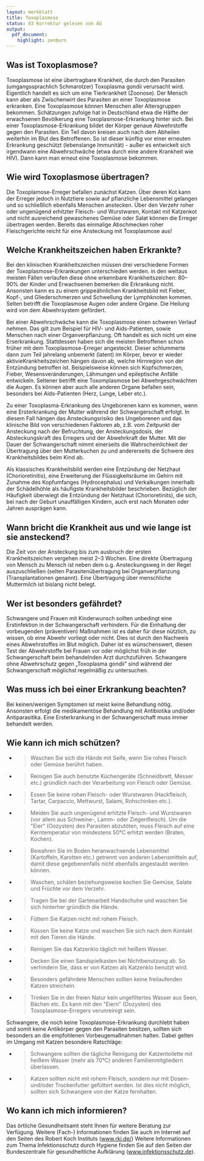 ```yaml
---
layout: merkblatt
title: Toxoplasmose
status: 03 Korrektur gelesen von AG
output:
  pdf_document:
    highlight: zenburn
---
```

 
## Was ist Toxoplasmose?

Toxoplasmose ist eine übertragbare Krankheit, die durch den Parasiten
(umgangssprachlich Schmarotzer) Toxoplasma gondii verursacht wird.
Eigentlich handelt es sich um eine Tierkrankheit (Zoonose). Der Mensch
kann aber als Zwischenwirt des Parasiten an einer Toxoplasmose
erkranken. Eine Toxoplasmose können Menschen aller Altersgruppen
bekommen. Schätzungen zufolge hat in Deutschland etwa die Hälfte der
erwachsenen Bevölkerung eine Toxoplasmose-Erkrankung hinter sich. Bei
einer Toxoplasmose-Erkrankung bildet der Körper genaue Abwehrstoffe
gegen den Parasiten. Ein Teil davon kreisen auch nach dem Abheilen
weiterhin im Blut des Betroffenen. So ist dieser künftig vor einer
erneuten Erkrankung geschützt (lebenslange Immunität) - außer es
entwickelt sich irgendwann eine Abwehrschwäche (etwa durch eine andere
Krankheit wie HIV). Dann kann man erneut eine Toxoplasmose bekommen.

## Wie wird Toxoplasmose übertragen?

Die Toxoplamose-Erreger befallen zunächst Katzen. Über deren Kot kann
der Erreger jedoch in Nutztiere sowie auf pflanzliche Lebensmittel
gelangen und so schließlich ebenfalls Menschen anstecken. Über den
Verzehr roher oder ungenügend erhitzter Fleisch- und Wurstwaren, Kontakt
mit Katzenkot und nicht ausreichend gewaschenes Gemüse oder Salat können
die Erreger übertragen werden. Bereits das einmalige Abschmecken roher
Fleischgerichte reicht für eine Ansteckung mit Toxoplasmose aus\!

## Welche Krankheitszeichen haben Erkrankte?

Bei den klinischen Krankheitszeichen müssen drei verschiedene Formen der
Toxoplasmose-Erkrankungen unterschieden werden. in den weitaus meisten
Fällen verlaufen diese ohne erkennbare Krankheitszeichen: 80–90% der
Kinder und Erwachsenen bemerken die Erkrankung nicht. Ansonsten kann es
zu einem grippeähnlichen Krankheitsbild mit Fieber, Kopf-, und
Gliederschmerzen und Schwellung der Lymphknoten kommen. Selten betrifft
die Toxoplasmose Augen oder andere Organe. Die Heilung wird von dem
Abwehrsystem gefördert.

Bei einer Abwehrschwäche kann die Toxoplasmose einen schweren Verlauf
nehmen. Das gilt zum Beispiel für HIV- und Aids-Patienten, sowie
Menschen nach einer Organverpflanzung. Oft handelt es sich nicht um eine
Erserkrankung. Stattdessen haben sich die meisten Betroffenen schon
früher mit dem Toxoplasmose-Erreger angesteckt. Dieser schlummerte dann
zum Teil jahrelang unbemerkt (latent) im Körper, bevor er wieder
aktivieKrankheitszeichen hängen davon ab, welche Hirnregion von der
Entzündung betroffen ist. Beispielsweise können sich Kopfschmerzen,
Fieber, Wesensveränderungen, Lähmungen und epileptische Anfälle
entwickeln. Seltener betrifft eine Toxomplasmose bei Abwehrgeschwächten
die Augen. Es können aber auch alle anderen Organe befallen sein,
besonders bei Aids-Patienten (Herz, Lunge, Leber etc.).

Zu einer Toxoplasma-Erkrankung des Ungeborenen kann es kommen, wenn eine
Ersterkrankung der Mutter während der Schwangerschaft erfolgt. In diesem
Fall hängen das Ansteckungsrisiko des Ungeborenen und das klinische Bild
von verschiedenen Faktoren ab, z.B. vom Zeitpunkt der Ansteckung nach
der Befruchtung, der Ansteckungsdosis, der Absteckungskraft des Erregers
und der Abwehrkraft der Mutter. Mit der Dauer der Schwangerschaft nimmt
einerseits die Wahrscheinlichkeit der Übertragung über den Mutterkuchen
zu und andererseits die Schwere des Krankheitsbildes beim Kind ab.

Als klassisches Krankheitsbild werden eine Entzündung der Netzhaut
(Chorioretinitis), eine Erweiterung der Flüssigkeitsräume im Gehirn mit
Zunahme des Kopfumfanges (Hydrocephalus) und Verkalkungen innerhalb der
Schädelhöhle als häufigste Krankheitsbilder beschrieben. Bezüglich der
Häufigkeit überwiegt die Entzündung der Netzhaut (Chorioretinits), die
sich, bei nach der Geburt unauffälligen Kindern, auch erst nach Monaten
oder Jahren ausprägen kann.

## Wann bricht die Krankheit aus und wie lange ist sie ansteckend?

Die Zeit von der Ansteckung bis zum ausbruch der ersten
Krankheitszeichen vergehen meist 2–3 Wochen. Eine direkte Übertragung
von Mensch zu Mensch ist neben dem o.g. Ansteckungsweg in der Regel
auszuschließen (selten Parasitenübertragung bei Organverpflanzung
(Transplantationen genannt). Eine Übertragung über menschliche
Muttermilch ist bislang nicht belegt.

## Wer ist besonders gefährdet?

Schwangere und Frauen mit Kinderwunsch sollten unbedingt eine
Erstinfektion in der Schwangerschaft verhindern. Für die Einhaltung der
vorbeugenden (präventiven) Maßnahmen ist es daher für diese nützlich, zu
wissen, ob eine Abwehr vorliegt oder nicht. Dies ist durch den Nachweis
eines Abwehrstoffes im Blut möglich. Daher ist es wünschenswert, diesen
Test der Abwehrstoffe bei Frauen vor oder möglichst früh in der
Schwangerschaft beim behandelnden Arzt durchzuführen. Schwangere ohne
Abwehrschutz gegen „Toxoplasma gondii“ sind während der Schwangerschaft
möglichst regelmäßig zu untersuchen.

## Was muss ich bei einer Erkrankung beachten?

Bei keinen/wenigen Symptomen ist meist keine Behandlung nötig. Ansonsten
erfolgt die medikamentöse Behandlung mit Antibiotika und/oder
Antiparasitika. Eine Ersterkrankung in der Schwangerschaft muss immer
behandelt werden.

## Wie kann ich mich schützen?

  - > Waschen Sie sich die Hände mit Seife, wenn Sie rohes Fleisch oder
    > Gemüse berührt haben.

  - > Reinigen Sie auch benutzte Küchengeräte (Schneidbrett, Messer
    > etc.) gründlich nach der Verarbeitung von Fleisch oder Gemüse.

  - > Essen Sie keine rohen Fleisch- oder Wurstwaren (Hackfleisch,
    > Tartar, Carpaccio, Mettwurst, Salami, Rohschinken etc.).

  - > Meiden Sie auch ungenügend erhitzte Fleisch- und Wurstwaren (vor
    > allem aus Schweine-, Lamm- oder Ziegenfleisch). Um die "Eier"
    > (Oozysten) des Parasiten abzutöten, muss Fleisch auf eine
    > Kerntemperatur von mindestens 50°C erhitzt werden (Braten,
    > Kochen).

  - > Bewahren Sie im Boden heranwachsende Lebensmittel (Kartoffeln,
    > Karotten etc.) getrennt von anderen Lebensmitteln auf, damit diese
    > gegebenenfalls nicht ebenfalls angestaubt werden können.

  - > Waschen, schälen beziehungsweise kochen Sie Gemüse, Salate und
    > Früchte vor dem Verzehr.

  - > Tragen Sie bei der Gartenarbeit Handschuhe und waschen Sie sich
    > hinterher gründlich die Hände.

  - > Füttern Sie Katzen nicht mit rohem Fleisch.

  - > Küssen Sie keine Katze und waschen Sie sich nach dem Kontakt mit
    > den Tieren die Hände.

  - > Reinigen Sie das Katzenklo täglich mit heißem Wasser.

  - > Decken Sie einen Sandspielkasten bei Nichtbenutzung ab. So
    > verhindern Sie, dass er von Katzen als Katzenklo benutzt wird.

  - > Besonders gefährdete Menschen sollten keine freilaufenden Katzen
    > streicheln.

  - > Trinken Sie in der freien Natur kein ungefiltertes Wasser aus
    > Seen, Bächen etc. Es kann mit den "Eiern" (Oozysten) des
    > Toxoplasmose-Erregers verunreinigt sein.

Schwangere, die noch keine Toxoplasmose-Erkrankung durchlebt haben und
somit keine Antikörper gegen den Parasiten besitzen, sollten sich
besonders an die empfohlenen Vorbeugemaßnahmen halten. Dabei gelten im
Umgang mit Katzen besondere Ratschläge:

  - > Schwangere sollten die tägliche Reinigung der Katzentoilette mit
    > heißem Wasser (mehr als 70°C) anderen Familienmitgliedern
    > überlassen.

  - > Katzen sollten nicht mit rohem Fleisch, sondern nur mit Dosen-
    > und/oder Trockenfutter gefüttert werden. Ist dies nicht möglich,
    > sollten sich Schwangere von der Katze fernhalten.

## Wo kann ich mich informieren?

Das örtliche Gesundheitsamt steht Ihnen für weitere Beratung zur
Verfügung. Weitere (Fach-) Informationen finden Sie auch im Internet
auf den Seiten des Robert Koch Instituts
([<span class="underline">www.rki.de/</span>](http://www.rki.de/))
Weitere Informationen zum Thema Infektionsschutz durch Hygiene finden
Sie auf den Seiten der Bundeszentrale für gesundheitliche Aufklärung
(www.infektionsschutz.de).
